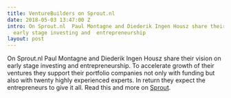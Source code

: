 ```yaml
---
title: VentureBuilders on Sprout.nl
date: 2018-05-03 13:47:00 Z
intro: On Sprout.nl  Paul Montagne and Diederik Ingen Housz share their vision on
  early stage investing and  entrepreneurship
layout: post
---
```


On Sprout.nl Paul Montagne and Diederik Ingen Housz share their vision on early stage investing and entrepreneurship. To accelerate growth of their ventures they support their portfolio companies not only with funding but also with twenty highly experienced experts.   In return they expect the entrepreneurs to give it all. Read this and more on [Sprout](https://www.sprout.nl/artikel/investeerders/deze-investeerders-ondernemen-mee-met-hun-startups). 
